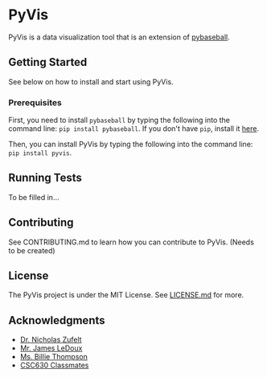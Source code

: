 # PyVis
PyVis is a data visualization tool that is an extension of [pybaseball](https://github.com/jldbc/pybaseball).

## Getting Started
See below on how to install and start using PyVis.

### Prerequisites
First, you need to install `pybaseball` by typing the following into the command line: `pip install pybaseball`. If you don't have `pip`, install it [here](https://pip.pypa.io/en/stable/installing/).

Then, you can install PyVis by typing the following into the command line: `pip install pyvis`.

## Running Tests
To be filled in...

## Contributing
See CONTRIBUTING.md to learn how you can contribute to PyVis. (Needs to be created)

## License
The PyVis project is under the MIT License. See [LICENSE.md](https://github.com/kunalcsc630/pyvis/blob/master/LICENSE) for more.

## Acknowledgments
* [Dr. Nicholas Zufelt](https://github.com/nzufelt)
* [Mr. James LeDoux](https://github.com/jldbc)
* [Ms. Billie Thompson](https://gist.github.com/PurpleBooth/109311bb0361f32d87a2)
* [CSC630 Classmates](nzufelt.github.io/open_source_movement_csc630/)
